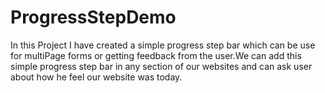 # ProgressStepDemo
In this Project I have created a simple progress step bar which can be use for multiPage forms or getting feedback from the user.We can add this simple progress step bar in any section of our websites and can ask user about how he feel our website was today. 

